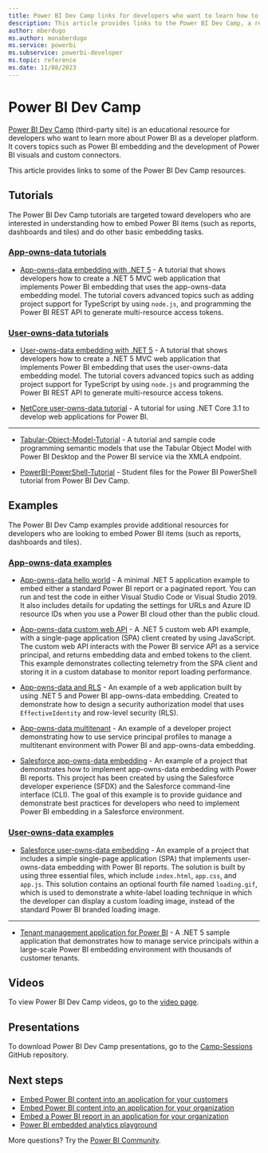 ```yaml
---
title: Power BI Dev Camp links for developers who want to learn how to embed Power BI
description: This article provides links to the Power BI Dev Camp, a resource for developers who want to learn how to embed Power BI.
author: mberdugo
ms.author: monaberdugo
ms.service: powerbi
ms.subservice: powerbi-developer
ms.topic: reference
ms.date: 11/08/2023
---
```


# Power BI Dev Camp

[Power BI Dev Camp](https://www.powerbidevcamp.net/) (third-party site) is an educational resource for developers who want to learn more about Power BI as a developer platform. It covers topics such as Power BI embedding and the development of Power BI visuals and custom connectors.

This article provides links to some of the Power BI Dev Camp resources.

## Tutorials

The Power BI Dev Camp tutorials are targeted toward developers who are interested in understanding how to embed Power BI items (such as reports, dashboards and tiles) and do other basic embedding tasks.

### [App-owns-data tutorials](#tab/app-owns-data-tutorials)

* [App-owns-data embedding with .NET 5](https://github.com/PowerBiDevCamp/DOTNET5-AppOwnsData-Tutorial) - A tutorial that shows developers how to create a .NET 5 MVC web application that implements Power BI embedding that uses the app-owns-data embedding model. The tutorial covers advanced topics such as adding project support for TypeScript by using `node.js`, and programming the Power BI REST API to generate multi-resource access tokens.

### [User-owns-data tutorials](#tab/user-owns-data-tutorials)

* [User-owns-data embedding with .NET 5](https://github.com/PowerBiDevCamp/DOTNET5-UserOwnsData-Tutorial) - A tutorial that shows developers how to create a .NET 5 MVC web application that implements Power BI embedding that uses the user-owns-data embedding model. The tutorial covers advanced topics such as adding project support for TypeScript by using `node.js` and programming the Power BI REST API to generate multi-resource access tokens.

* [NetCore user-owns-data tutorial](https://github.com/PowerBiDevCamp/NetCore-UserOwnsData-Tutorial) - A tutorial for using .NET Core 3.1 to develop web applications for Power BI.

---

* [Tabular-Object-Model-Tutorial](https://github.com/PowerBiDevCamp/Tabular-Object-Model-Tutorial) - A tutorial and sample code programming semantic models that use the Tabular Object Model with Power BI Desktop and the Power BI service via the XMLA endpoint.

* [PowerBI-PowerShell-Tutorial](https://github.com/PowerBiDevCamp/PowerBI-PowerShell-Tutorial) - Student files for the Power BI PowerShell tutorial from Power BI Dev Camp.

## Examples

The Power BI Dev Camp examples provide additional resources for developers who are looking to embed Power BI items (such as reports, dashboards and tiles).

### [App-owns-data examples](#tab/app-owns-data-examples)

* [App-owns-data hello world](https://github.com/PowerBiDevCamp/AppOwnsDataHelloWorld) - A minimal .NET 5 application example to embed either a standard Power BI report or a paginated report. You can run and test the code in either Visual Studio Code or Visual Studio 2019. It also includes details for updating the settings for URLs and Azure ID resource IDs when you use a Power BI cloud other than the public cloud.

* [App-owns-data custom web API](https://github.com/PowerBiDevCamp/AppOwnsDataWebApi) - A .NET 5 custom web API example, with a single-page application (SPA) client created by using JavaScript. The custom web API interacts with the Power BI service API as a service principal, and returns embedding data and embed tokens to the client. This example demonstrates collecting telemetry from the SPA client and storing it in a custom database to monitor report loading performance.

* [App-owns-data and RLS](https://github.com/PowerBiDevCamp/AppOwnsDataWithRLS) - An example of a web application built by using .NET 5 and Power BI app-owns-data embedding. Created to demonstrate how to design a security authorization model that uses `EffectiveIdentity` and row-level security (RLS).

* [App-owns-data multitenant](https://github.com/PowerBiDevCamp/AppOwnsDataMultiTenant) - An example of a developer project demonstrating how to use service principal profiles to manage a multitenant environment with Power BI and app-owns-data embedding.

* [Salesforce app-owns-data embedding](https://github.com/PowerBiDevCamp/SalesforceAppOwnsDataEmbedding) - An example of a project that demonstrates how to implement app-owns-data embedding with Power BI reports. This project has been created by using the Salesforce developer experience (SFDX) and the Salesforce command-line interface (CLI). The goal of this example is to provide guidance and demonstrate best practices for developers who need to implement Power BI embedding in a Salesforce environment.

### [User-owns-data examples](#tab/user-owns-data-examples)

* [Salesforce user-owns-data embedding](https://github.com/PowerBiDevCamp/SalesforceUserOwnsDataEmbedding) - An example of a project that includes a simple single-page application (SPA) that implements user-owns-data embedding with Power BI reports. The solution is built by using three essential files, which include `index.html`, `app.css`, and `app.js`. This solution contains an optional fourth file named `loading.gif`, which is used to demonstrate a white-label loading technique in which the developer can display a custom loading image, instead of the standard Power BI branded loading image.

---

* [Tenant management application for Power BI](https://github.com/PowerBiDevCamp/TenantManagement) - A .NET 5 sample application that demonstrates how to manage service principals within a large-scale Power BI embedding environment with thousands of customer tenants.

## Videos

To view Power BI Dev Camp videos, go to the [video page](https://www.powerbidevcamp.net/videos/).

## Presentations

To download Power BI Dev Camp presentations, go to the [Camp-Sessions](https://github.com/PowerBiDevCamp/Camp-Sessions) GitHub repository.

## Next steps

* [Embed Power BI content into an application for your customers](embed-sample-for-customers.md)
* [Embed Power BI content into an application for your organization](embed-sample-for-your-organization.md)
* [Embed a Power BI report in an application for your organization](embed-organization-app.md)
* [Power BI embedded analytics playground](https://go.microsoft.com/fwlink/?linkid=848279)

More questions? Try the [Power BI Community](https://community.powerbi.com/).
